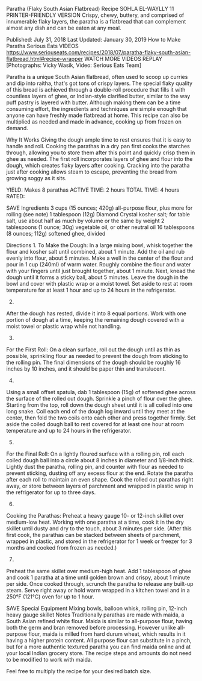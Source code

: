 Paratha (Flaky South Asian Flatbread) Recipe
SOHLA EL-WAYLLY
11     PRINTER-FRIENDLY VERSION
Crispy, chewy, buttery, and comprised of innumerable flaky layers, the paratha is a flatbread that can complement almost any dish and can be eaten at any meal.

Published: July 31, 2018 Last Updated: January 30, 2019
How to Make Paratha
Serious Eats
VIDEOS
   https://www.seriouseats.com/recipes/2018/07/paratha-flaky-south-asian-flatbread.html#recipe-wrapper
WATCH MORE VIDEOS
REPLAY
[Photographs: Vicky Wasik, Video: Serious Eats Team]

Paratha is a unique South Asian flatbread, often used to scoop up curries and dip into raitha, that's got tons of crispy layers. The special flaky quality of this bread is achieved through a double-roll procedure that fills it with countless layers of ghee, or Indian-style clarified butter, similar to the way puff pastry is layered with butter. Although making them can be a time consuming effort, the ingredients and techniques are simple enough that anyone can have freshly made flatbread at home. This recipe can also be multiplied as needed and made in advance, cooking up from frozen on demand.

Why It Works
Giving the dough ample time to rest ensures that it is easy to handle and roll.
Cooking the parathas in a dry pan first cooks the starches through, allowing you to store them after this point and quickly crisp them in ghee as needed.
The first roll incorporates layers of ghee and flour into the dough, which creates flaky layers after cooking.
Cracking into the paratha just after cooking allows steam to escape, preventing the bread from growing soggy as it sits.

YIELD:
Makes 8 parathas
ACTIVE TIME:
2 hours
TOTAL TIME:
4 hours
RATED:
    
 SAVE
Ingredients
3 cups (15 ounces; 420g) all-purpose flour, plus more for rolling (see note)
1 tablespoon (12g) Diamond Crystal kosher salt; for table salt, use about half as much by volume or the same by weight
2 tablespoons (1 ounce; 30g) vegetable oil, or other neutral oil
16 tablespoons (8 ounces; 112g) softened ghee, divided

Directions
1.
To Make the Dough: In a large mixing bowl, whisk together the flour and kosher salt until combined, about 1 minute. Add the oil and rub evenly into flour, about 5 minutes. Make a well in the center of the flour and pour in 1 cup (240ml) of warm water. Roughly combine the flour and water with your fingers until just brought together, about 1 minute. Next, knead the dough until it forms a sticky ball, about 5 minutes. Leave the dough in the bowl and cover with plastic wrap or a moist towel. Set aside to rest at room temperature for at least 1 hour and up to 24 hours in the refrigerator.

2.
After the dough has rested, divide it into 8 equal portions. Work with one portion of dough at a time, keeping the remaining dough covered with a moist towel or plastic wrap while not handling.

3.
For the First Roll: On a clean surface, roll out the dough until as thin as possible, sprinkling flour as needed to prevent the dough from sticking to the rolling pin. The final dimensions of the dough should be roughly 16 inches by 10 inches, and it should be paper thin and translucent.

4.
Using a small offset spatula, dab 1 tablespoon (15g) of softened ghee across the surface of the rolled out dough. Sprinkle a pinch of flour over the ghee. Starting from the top, roll down the dough sheet until it is all coiled into one long snake. Coil each end of the dough log inward until they meet at the center, then fold the two coils onto each other and press together firmly. Set aside the coiled dough ball to rest covered for at least one hour at room temperature and up to 24 hours in the refrigerator.

5.
For the Final Roll: On a lightly floured surface with a rolling pin, roll each coiled dough ball into a circle about 8 inches in diameter and 1/8-inch thick. Lightly dust the paratha, rolling pin, and counter with flour as needed to prevent sticking, dusting off any excess flour at the end. Rotate the paratha after each roll to maintain an even shape. Cook the rolled out parathas right away, or store between layers of parchment and wrapped in plastic wrap in the refrigerator for up to three days.

6.
Cooking the Parathas: Preheat a heavy gauge 10- or 12-inch skillet over medium-low heat. Working with one paratha at a time, cook it in the dry skillet until dusty and dry to the touch, about 3 minutes per side. (After this first cook, the parathas can be stacked between sheets of parchment, wrapped in plastic, and stored in the refrigerator for 1 week or freezer for 3 months and cooked from frozen as needed.)

7.
Preheat the same skillet over medium-high heat. Add 1 tablespoon of ghee and cook 1 paratha at a time until golden brown and crispy, about 1 minute per side. Once cooked through, scrunch the paratha to release any built-up steam. Serve right away or hold warm wrapped in a kitchen towel and in a 250°F (121°C) oven for up to 1 hour.

 SAVE
Special Equipment
Mixing bowls, balloon whisk, rolling pin, 12-inch heavy gauge skillet
Notes
Traditionally parathas are made with maida, a South Asian refined white flour. Maida is similar to all-purpose flour, having both the germ and bran removed before processing. However unlike all-purpose flour, maida is milled from hard durum wheat, which results in it having a higher protein content. All purpose flour can substitute in a pinch, but for a more authentic textured paratha you can find maida online and at your local Indian grocery store. The recipe steps and amounts do not need to be modified to work with maida.

Feel free to multiply the recipe for your desired batch size.